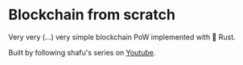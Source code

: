 # Blockchain from scratch

Very very (...) very simple blockchain PoW implemented with 🦀 Rust.

Built by following shafu's series on [Youtube](https://www.youtube.com/watch?v=kma1P5dELLk&list=PLxypejxMbza2zU5ZSqTlvhqXOeCtQDspN).
